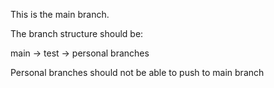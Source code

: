 This is the main branch.

The branch structure should be:

main -> test -> personal branches

Personal branches should not be able to push to main branch
